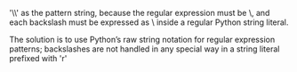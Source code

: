 '\\\\' as the pattern string, because the regular expression must be \\, and each backslash must be expressed as \\ inside a regular Python string literal.

The solution is to use Python’s raw string notation for regular expression patterns; backslashes are not handled in any special way in a string literal prefixed with 'r'
